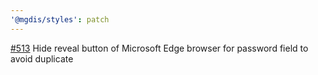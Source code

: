 ```yaml
---
'@mgdis/styles': patch
---
```


[#513](https://gitlab.mgdis.fr/core/core-ui/core-ui/-/issues/513) Hide reveal button of Microsoft Edge browser for password field to avoid duplicate
